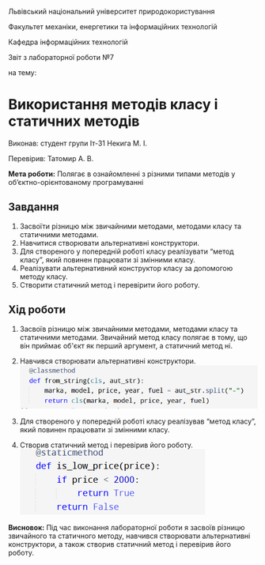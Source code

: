 Львівський національний університет природокористування 

Факультет механіки, енергетики та інформаційних технологій 

Кафедра інформаційних технологій 

Звіт з лабораторної роботи №7 

на тему: 
# Використання методів класу і статичних методів

Виконав: студент групи Іт-31 Некига М. І.

Перевірив: Татомир А. В. 

**Мета роботи:** Полягає в ознайомленні з різними типами методів у об’єктно-орієнтованому програмуванні

## Завдання
1. Засвоїти різницю між звичайними методами, методами класу та статичними методами.
2. Навчитися створювати альтернативні конструктори.
3. Для створеного у попередній роботі класу реалізувати “метод класу”, який повинен працювати зі змінними класу.
4. Реалізувати альтернативний конструктор класу за допомогою методу класу.
5. Створити статичний метод і перевірити його роботу.

## Хід роботи
1. Засвоїв різницю між звичайними методами, методами класу та статичними методами. Звичайний метод класу полягає в тому, що він приймає об'єкт як перший аргумент, а статичний метод ні. 
2. Навчився створювати альтернативні конструктори.
![image](images/lab7-1.png)

3. Для створеного у попередній роботі класу реалізував “метод класу”, який повинен працювати зі змінними класу.
4. Створив статичний метод і перевірив його роботу. 
![image](images/lab7-2.png)


**Висновок:** 
Під час виконання лабораторної роботи я засвоїв різницю звичайного та статичного методу, навчився створювати альтернативні конструктори, а також створив статичний метод і перевірив його роботу.
